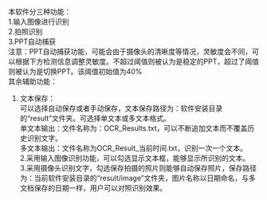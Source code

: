 本软件分三种功能：  
1.输入图像进行识别  
2.拍照识别  
3.PPT自动捕获  
注意：PPT自动捕获功能，可能会由于摄像头的清晰度等情况，灵敏度会不同，可以根据下方检测信息调整灵敏度。不超过阈值则被认为是稳定的PPT，超过了阈值则被认为是切换PPT。该阈值初始值为40%  
其余辅助功能：  
1. 文本保存：  
可以选择自动保存或者手动保存，文本保存路径为：软件安装目录的“result”文件夹。可选择单文本或多文本格式。  
单文本输出：文件名称为：OCR_Results.txt，可以不断追加文本而不覆盖历史识别文字。  
多文本输出：文件名称为OCR_Result_当前时间.txt，识别一次一个文本。  
2.采用输入图像识别功能，可以勾选显示文本框，能够显示所识别的文本。  
3.采用摄像头识别文字，勾选保存拍摄的照片则能够自动保存照片，保存路径为：当前软件安装目录的“result/image”文件夹，图片名称以日期命名，与多文档保存的日期一样，用户可以对照识别效果。  
